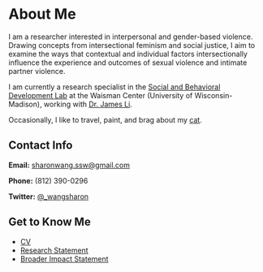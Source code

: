 # About Me
I am a  researcher interested in interpersonal and gender-based violence. Drawing concepts from intersectional feminism and social justice, I aim to examine the ways that contextual and individual factors intersectionally influence the experience and outcomes of sexual violence and intimate partner violence.

I am currently a research specialist in the [Social and Behavioral Development Lab](https://lilab.waisman.wisc.edu/) at the Waisman Center \(University of Wisconsin-Madison\), working with [Dr. James Li](https://lilab.waisman.wisc.edu/staff/li-james/).

Occasionally, I like to travel, paint, and brag about my [cat](https://www.instagram.com/juno_thefloof/).

## Contact Info
**Email:** [sharonwang.ssw@gmail.com](mailto:sharonwang.ssw@gmail.com)

**Phone:** \(812\) 390-0296

**Twitter:** [@\_wangsharon](https://twitter.com/\_wangsharon)

## Get to Know Me
* [CV](wangsharon-cv.pdf)
* [Research Statement](wangsharon-personal.pdf)
* [Broader Impact Statement](wangsharon-broader-impact.pdf)


